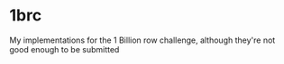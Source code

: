 # 1brc
My implementations for the 1 Billion row challenge, although they're not good enough to be submitted
